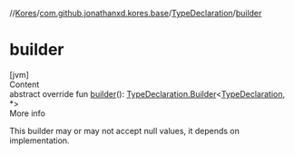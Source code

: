 //[Kores](../../index.md)/[com.github.jonathanxd.kores.base](../index.md)/[TypeDeclaration](index.md)/[builder](builder.md)



# builder  
[jvm]  
Content  
abstract override fun [builder](builder.md)(): [TypeDeclaration.Builder](-builder/index.md)<[TypeDeclaration](index.md), *>  
More info  


This builder may or may not accept null values, it depends on implementation.

  



